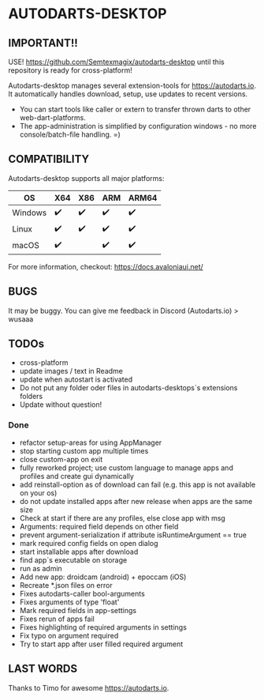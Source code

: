 # AUTODARTS-DESKTOP


## IMPORTANT!!

USE! https://github.com/Semtexmagix/autodarts-desktop until this repository is ready for cross-platform!


Autodarts-desktop manages several extension-tools for https://autodarts.io.
It automatically handles download, setup, use updates to recent versions.
 - You can start tools like caller or extern to transfer thrown darts to other web-dart-platforms.
 - The app-administration is simplified by configuration windows - no more console/batch-file handling. =)



## COMPATIBILITY


Autodarts-desktop supports all major platforms:

| OS | X64 | X86 | ARM | ARM64
| ------------- | ------------- | ------------- | ------------- | ------------- | 
| Windows | :heavy_check_mark: | :heavy_check_mark: | :heavy_check_mark: | :heavy_check_mark: |
| Linux | :heavy_check_mark: | :heavy_check_mark: | :heavy_check_mark: | :heavy_check_mark: |
| macOS | :heavy_check_mark: |  | :heavy_check_mark: | :heavy_check_mark: |

For more information, checkout: https://docs.avaloniaui.net/




## BUGS

It may be buggy. You can give me feedback in Discord (Autodarts.io) > wusaaa


## TODOs
- cross-platform
- update images / text in Readme
- update when autostart is activated
- Do not put any folder oder files in autodarts-desktops`s extensions folders
- Update without question!

### Done
- refactor setup-areas for using AppManager
- stop starting custom app multiple times
- close custom-app on exit
- fully reworked project; use custom language to manage apps and profiles and create gui dynamically
- add reinstall-option as of download can fail (e.g. this app is not available on your os)
- do not update installed apps after new release when apps are the same size
- Check at start if there are any profiles, else close app with msg
- Arguments: required field depends on other field
- prevent argument-serialization if attribute isRuntimeArgument == true
- mark required config fields on open dialog
- start installable apps after download
- find app`s executable on storage
- run as admin
- Add new app: droidcam (android) + epoccam (iOS)
- Recreate *.json files on error
- Fixes autodarts-caller bool-arguments
- Fixes arguments of type 'float'
- Mark required fields in app-settings
- Fixes rerun of apps fail
- Fixes highlighting of required arguments in settings
- Fix typo on argument required
- Try to start app after user filled required argument


## LAST WORDS
Thanks to Timo for awesome https://autodarts.io.
